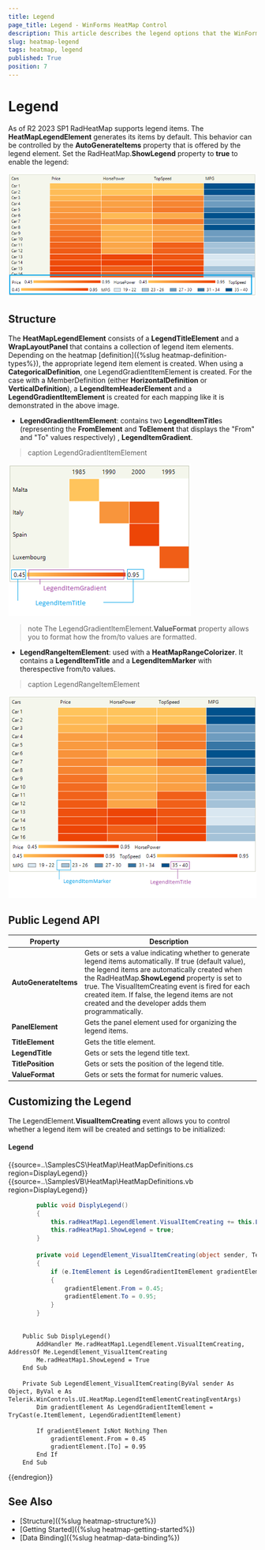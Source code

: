 ```yaml
---
title: Legend
page_title: Legend - WinForms HeatMap Control
description: This article describes the legend options that the WinForms HeatMap offers.
slug: heatmap-legend
tags: heatmap, legend 
published: True
position: 7
---
```


# Legend

As of R2 2023 SP1 RadHeatMap supports legend items. The **HeatMapLegendElement** generates its items by default. This behavior can be controlled by the **AutoGenerateItems** property that is offered by the legend element. Set the RadHeatMap.**ShowLegend** property to **true** to enable the legend:

![WinForms RadHeatMap Legend 001](images/heatmap-legend001.png)

## Structure

The **HeatMapLegendElement** consists of a **LegendTitleElement** and a **WrapLayoutPanel** that contains a collection of legend item elements. Depending on the heatmap [definition]({%slug heatmap-definition-types%}), the appropriate legend item element is created. When using a **CategoricalDefinition**, one LegendGradientItemElement is created. For the case with a MemberDefinition (either **HorizontalDefinition** or **VerticalDefinition**), a **LegendItemHeaderElement** and a **LegendGradientItemElement** is created for each mapping like it is demonstrated in the above image.

* **LegendGradientItemElement**: contains two **LegendItemTitle**s (representing the **FromElement** and **ToElement** that displays the "From" and "To" values respectively) , **LegendItemGradient**.

>caption LegendGradientItemElement

![WinForms RadHeatMap Legend 002](images/heatmap-legend002.png)

>note The LegendGradientItemElement.**ValueFormat** property allows you to format how the from/to values are formatted.

* **LegendRangeItemElement**: used with a **HeatMapRangeColorizer**. It contains a **LegendItemTitle** and a **LegendItemMarker** with therespective from/to values.

>caption LegendRangeItemElement

![WinForms RadHeatMap Legend 003](images/heatmap-legend003.png)

## Public Legend API

|Property|Description|
|----|----|
|**AutoGenerateItems**|Gets or sets a value indicating whether to generate legend items automatically. If true (default value), the legend items are automatically created when the RadHeatMap.**ShowLegend** property is set to true. The VisualItemCreating event is fired for each created item. If false, the legend items are not created and the developer adds them programmatically.|
|**PanelElement**|Gets the panel element used for organizing the legend items.|
|**TitleElement**|Gets the title element.|
|**LegendTitle**|Gets or sets the legend title text.|
|**TitlePosition**|Gets or sets the position of the legend title.|
|**ValueFormat**|Gets or sets the format for numeric values.|

 

## Customizing the Legend

The LegendElement.**VisualItemCreating** event allows you to control whether a legend item will be created and settings to be initialized:

####  Legend

{{source=..\SamplesCS\HeatMap\HeatMapDefinitions.cs region=DisplayLegend}} 
{{source=..\SamplesVB\HeatMap\HeatMapDefinitions.vb region=DisplayLegend}} 

````C#
        public void DisplyLegend()
        {
            this.radHeatMap1.LegendElement.VisualItemCreating += this.LegendElement_VisualItemCreating;
            this.radHeatMap1.ShowLegend = true;
        }

        private void LegendElement_VisualItemCreating(object sender, Telerik.WinControls.UI.HeatMap.LegendItemElementCreatingEventArgs e)
        {
            if (e.ItemElement is LegendGradientItemElement gradientElement)
            {
                gradientElement.From = 0.45;
                gradientElement.To = 0.95;
            }
        }

````
````VB.NET

    Public Sub DisplyLegend()
        AddHandler Me.radHeatMap1.LegendElement.VisualItemCreating, AddressOf Me.LegendElement_VisualItemCreating
        Me.radHeatMap1.ShowLegend = True
    End Sub

    Private Sub LegendElement_VisualItemCreating(ByVal sender As Object, ByVal e As Telerik.WinControls.UI.HeatMap.LegendItemElementCreatingEventArgs)
        Dim gradientElement As LegendGradientItemElement = TryCast(e.ItemElement, LegendGradientItemElement)

        If gradientElement IsNot Nothing Then
            gradientElement.From = 0.45
            gradientElement.[To] = 0.95
        End If
    End Sub
````

{{endregion}}


## See Also

* [Structure]({%slug heatmap-structure%})
* [Getting Started]({%slug heatmap-getting-started%})
* [Data Binding]({%slug heatmap-data-binding%})

